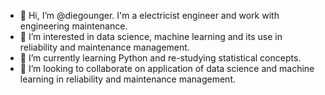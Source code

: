 - 👋 Hi, I’m @diegounger. I'm a electricist engineer and work with engineering maintenance.
- 👀 I’m interested in data science, machine learning and its use in reliability and maintenance management.
- 🌱 I’m currently learning Python and re-studying statistical concepts.
- 💞️ I’m looking to collaborate on application of data science and machine learning in reliability and maintenance management.

<!---
diegounger/diegounger is a ✨ special ✨ repository because its `README.md` (this file) appears on your GitHub profile.
You can click the Preview link to take a look at your changes.
--->
